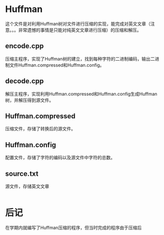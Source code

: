# Huffman
这个文件是对利用Huffman树对文件进行压缩的实现，能完成对英文文章（注意。。。非常遗憾的事情是只能对纯英文文章进行压缩）的压缩和解压。

## encode.cpp
压缩主程序，实现了Huffman树的建立，找到每种字符的二进制编码，输出二进制文件Huffman.compressed和Huffman.config。

## decode.cpp
解压主程序，实现利用Huffman.compressed和Huffman.config生成Huffman树，并解压得到源文件。

## Huffman.compressed
压缩文件，存储了转换后的源文件。

## Huffman.config
配置文件，存储了字符的编码以及源文件中字符的总数。

## source.txt
源文件，存储英文文章


~~~~
~~~~
# 后记
在学期内就编写了Huffman压缩的程序，但当时完成的程序由于压缩后